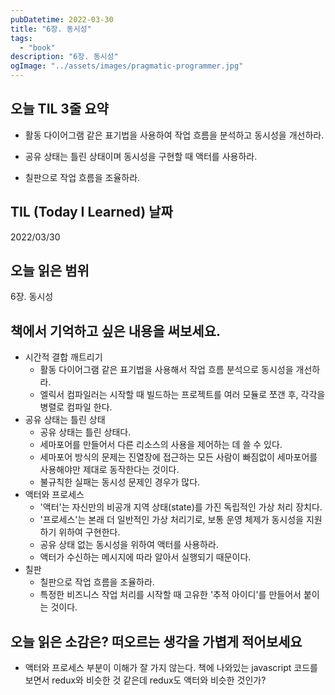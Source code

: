 ```yaml
---
pubDatetime: 2022-03-30
title: "6장. 동시성"
tags:
  - "book"
description: "6장. 동시성"
ogImage: "../assets/images/pragmatic-programmer.jpg"
---
```


## 오늘 TIL 3줄 요약

- 활동 다이어그램 같은 표기법을 사용하여 작업 흐름을 분석하고 동시성을 개선하라.

- 공유 상태는 틀린 상태이며 동시성을 구현할 때 액터를 사용하라.

- 칠판으로 작업 흐름을 조율하라.

## TIL (Today I Learned) 날짜

2022/03/30

## 오늘 읽은 범위

6장. 동시성

## 책에서 기억하고 싶은 내용을 써보세요.

- 시간적 결합 깨트리기
  - 활동 다이어그램 같은 표기법을 사용해서 작업 흐름 분석으로 동시성을 개선하라.
  - 엘릭서 컴파일러는 시작할 때 빌드하는 프로젝트를 여러 모듈로 쪼갠 후, 각각을 병렬로 컴파일 한다.
- 공유 상태는 틀린 상태
  - 공유 상태는 틀린 상태다.
  - 세마포어를 만들어서 다른 리소스의 사용을 제어하는 데 쓸 수 있다.
  - 세마포어 방식의 문제는 진열장에 접근하는 모든 사람이 빠짐없이 세마포어를 사용해야만 제대로 동작한다는 것이다.
  - 불규칙한 실패는 동시성 문제인 경우가 많다.
- 액터와 프로세스
  - '액터'는 자신만의 비공개 지역 상태(state)를 가진 독립적인 가상 처리 장치다.
  - '프로세스'는 본래 더 일반적인 가상 처리기로, 보통 운영 체제가 동시성을 지원하기 위하여 구현한다.
  - 공유 상태 없는 동시성을 위하여 액터를 사용하라.
  - 액터가 수신하는 메시지에 따라 알아서 실행되기 때문이다.
- 칠판
  - 칠판으로 작업 흐름을 조율하라.
  - 특정한 비즈니스 작업 처리를 시작할 때 고유한 '추적 아이디'를 만들어서 붙이는 것이다.

## 오늘 읽은 소감은? 떠오르는 생각을 가볍게 적어보세요

- 액터와 프로세스 부분이 이해가 잘 가지 않는다. 책에 나와있는 javascript 코드를 보면서 redux와 비슷한 것 같은데 redux도 액터와 비슷한 것인가?

